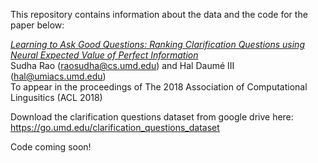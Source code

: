 This repository contains information about the data and the code for the paper below:

<i><a href="https://arxiv.org/abs/1805.04655">
Learning to Ask Good Questions: Ranking Clarification Questions using Neural Expected Value of Perfect Information</a></i><br/>
Sudha Rao (raosudha@cs.umd.edu) and Hal Daumé III (hal@umiacs.umd.edu)<br/>
To appear in the proceedings of The 2018 Association of Computational Lingusitics (ACL 2018)

Download the clarification questions dataset from google drive here: https://go.umd.edu/clarification_questions_dataset 

Code coming soon!
